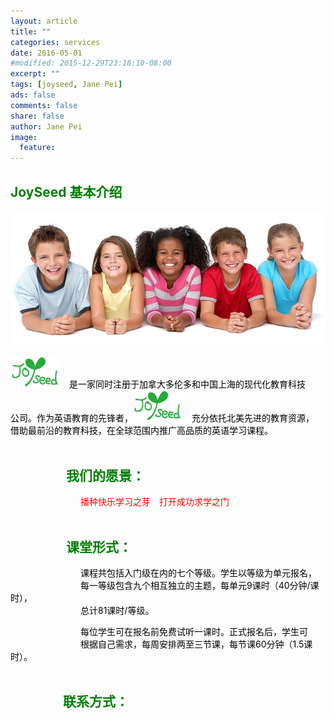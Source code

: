 ```yaml
---
layout: article
title: ""
categories: services
date: 2016-05-01
#modified: 2015-12-29T23:18:10-08:00
excerpt: ""
tags: [joyseed, Jane Pei]
ads: false
comments: false
share: false
author: Jane Pei
image:
  feature:
---
```

## <font color="green">JoySeed 基本介绍</font>
<div align="center">
<img src="../images/kids-001.jpg"  alt="class struct"/>
</div>

<img src="../images/joyseed_white_bottom.jpg" width="80" height="50">&emsp;<font color="black">是一家同时注册于加拿大多伦多和中国上海的现代化教育科技     <br/>
公司。作为英语教育的先锋者，</font><img src="../images/joyseed_white_bottom.jpg" width="80" height="50">&emsp;<font color="black">充分依托北美先进的教育资源，                               <br/>
借助最前沿的教育科技，在全球范围内推广高品质的英语学习课程。             <br/><br/></font>

## <font color="green">&emsp;&emsp;&emsp;&emsp; 我们的愿景：</font>              
&emsp;&emsp;&emsp;&emsp;&emsp;&emsp;&emsp;&emsp;<font color="red">播种快乐学习之芽&emsp;打开成功求学之门        <br/><br/></font>

## <font color="green">&emsp;&emsp;&emsp;&emsp; 课堂形式： </font>                  
&emsp;&emsp;&emsp;&emsp;&emsp;&emsp;&emsp;&emsp;<font color="black">课程共包括入门级在内的七个等级。学生以等级为单元报名，     <br/>
&emsp;&emsp;&emsp;&emsp;&emsp;&emsp;&emsp;&emsp;每一等级包含九个相互独立的主题，每单元9课时（40分钟/课时），                   <br/>
&emsp;&emsp;&emsp;&emsp;&emsp;&emsp;&emsp;&emsp;总计81课时/等级。                    <br/></font>
  
&emsp;&emsp;&emsp;&emsp;&emsp;&emsp;&emsp;&emsp;<font color="black">每位学生可在报名前免费试听一课时。正式报名后，学生可           <br/>
&emsp;&emsp;&emsp;&emsp;&emsp;&emsp;&emsp;&emsp;根据自己需求，每周安排两至三节课，每节课60分钟（1.5课时）。    <br/><br/></font>
  
## <font color="green">&emsp;&emsp;&emsp;&emsp;联系方式：</font>   

